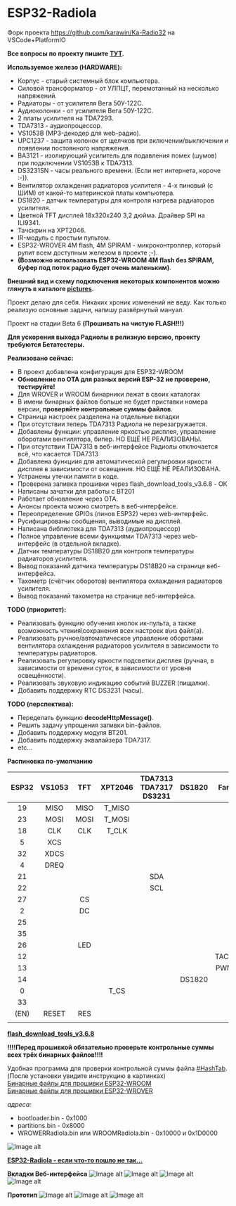 # ESP32-Radiola
Форк проекта https://github.com/karawin/Ka-Radio32 на VSCode+PlatformIO

**Все вопросы по проекту пишите [ТУТ](https://serverdoma.ru/viewtopic.php?f=70&t=1178).**

**Используемое железо (HARDWARE):**
  + Корпус - старый системный блок компьютера.
  + Силовой трансформатор - от УЛПЦТ, перемотанный на несколько напряжений.
  + Радиаторы - от усилителя Вега 50У-122С.
  + Аудиоколонки - от усилителя Вега 50У-122С.
  + 2 платы усилителя на TDA7293.
  + TDA7313 - аудиопроцессор.
  + VS1053B (MP3-декодер для web-радио).
  + UPC1237 - защита колонок от щелчков при включении/выключении и появлении постоянного напряжения.
  + BA3121 - изолирующий усилитель для подавления помех (шумов) при подключении VS1053B к TDA7313.
  + DS3231SN - часы реального времени. (Если нет интернета, короче :-)).
  + Вентилятор охлаждения радиаторов усилителя - 4-х пиновый (с ШИМ) от какой-то материнской платы компьютера.
  + DS1820 - датчик температуры для контроля нагрева радиаторов усилителя.
  + Цветной TFT дисплей 18x320x240 3,2 дюйма. Драйвер SPI на ILI9341.
  + Тачскрин на XPT2046.
  + IR-модуль с простым пультом.
  + ESP32-WROVER 4M flash, 4M SPIRAM - микроконтроллер, который рулит всем доступным железом в проекте ;-).
  + **(Возможно использовать ESP32-WROOM 4M flash без SPIRAM, буфер под поток радио будет очень маленьким)**.

  **Внешний вид и схему подключения некоторых компонентов можно глянуть в каталоге [pictures](https://github.com/SinglWolf/ESP32-Radiola/tree/master/pictures).**


Проект делаю для себя. Никаких хроник изменений не веду. Как только реализую основные задачи, напишу развёрнутый мануал.

Проект на стадии Beta 6 **(Прошивать на чистую FLASH!!!)**

**Для ускорения выхода Радиолы в релизную версию, проекту требуются Бетатестеры.**

**Реализовано сейчас:**
  + В проект добавлена конфигурация для ESP32-WROOM
  + **Обновление по OTA для разных версий ESP-32 не проверено, тестируйте!**
  + Для WROVER и WROOM бинарники лежат в своих каталогах
  + В имени бинарных файлов больше не будет приставки номера версии, **проверяйте контрольные суммы файлов**.
  + Страница настроек разделена на отдельные вкладки
  + При отсутствии теперь TDA7313 Радиола не перезагружается.
  + Добавлены функции: управление яркостью дисплея, управление оборотами вентилятора, бипер. НО ЕЩЁ НЕ РЕАЛИЗОВАНЫ.
  + При отсутствии TDA7313 в веб-интерфейсе Радиолы отключается всё, что касается TDA7313
  + Добавлена функциия для автоматической регулировки яркости дисплея в зависимости от освещения. НО ЕЩЁ НЕ РЕАЛИЗОВАНА.
  + Устранены утечки памяти в коде.
  + Проверена заливка прошивки через flash_download_tools_v3.6.8 - ОК
  + Написаны зачатки для работы с BT201
  + Работает обновление через OTA.
  + Анонсы проекта можно смотреть в веб-интерфейсе.
  + Переопределение GPIOs (пинов ESP32) через web-интерфейс.
  + Русифицированы сообщения, выводимые на дисплей.
  + Написана библиотека для TDA7313 (аудиопроцессор)
  + Полное управление всеми функциями TDA7313 через web-интерфейс (в отдельной вкладке).
  + Датчик температуры DS18B20 для контроля температуры радиаторов усилителя.
  + Вывод показаний датчика температуры DS18B20 на странице веб-интерфейса.
  + Тахометр (счётчик оборотов) вентилятора охлаждения радиаторов усилителя.
  + Вывод показаний тахометра на странице веб-интерфейса.
   
**TODO (приоритет):**
  + Реализовать функцию обучения кнопок ик-пульта, а также возможность чтения\сохранения всех настроек в\из файл(а).
  + Реализовать ручное/автоматическое управление оборотами вентилятора охлаждения радиаторов усилителя в зависимости то температуры радиаторов.
  + Реализовать регулировку яркости подсветки дисплея (ручная, в зависимости от времени суток, в зависимости от уровня освещённости).
  + Реализовать звуковую индикацию событий BUZZER (пищалки).
  + Добавить поддержку RTC DS3231 (часы).
 
 **TODO (перспектива):**
  + Переделать функцию **decodeHttpMessage()**.
  + Решить задачу упрощения заливки bin-файлов.
  + Добавить поддержку модуля BT201.
  + Добавить поддержку эквалайзера TDA7317.
  + etc...

**Распиновка по-умолчанию** 

| ESP32 | VS1053  | TFT  | XPT2046 | TDA7313<br/>TDA7317<br/>DS3231 | DS1820 |  Fan  | IRLED | BUZZER |
| :---: | :-----: | :--: | :-----: | :-----: | :----: | :---: | :---: | :----: |
|   19  |  MISO   | MISO | T_MISO  |         |        |       |       |        |
|   23  |  MOSI   | MOSI | T_MOSI  |         |        |       |       |        |
|   18  |  CLK    | CLK  | T_CLK   |         |        |       |       |        |
|   5   |  XCS    |      |         |         |        |       |       |        |
|   32  |  XDCS   |      |         |         |        |       |       |        |
|   4   |  DREQ   |      |         |         |        |       |       |        |
|   21  |         |      |         |   SDA   |        |       |       |        |
|   22  |         |      |         |   SCL   |        |       |       |        |
|   27  |         | CS   |         |         |        |       |       |        |
|   2   |         | DC   |         |         |        |       |       |        |
|   25  |         |      |         |         |        |       |       |        |
|   35  |         |      |         |         |        |       |+IRLED |        |
|   26  |         | LED  |         |         |        |       |       |        |
|   12  |         |      |         |         |        | TACH  |       |        |
|   13  |         |      |         |         |        | PWM   |       |        |
|   14  |         |      |         |         | DS1820 |       |       |        |
|   0   |         |      | T_CS    |         |        |       |       |        |
|   33  |         |      |         |         |        |       |       |+BUZZER |
| (EN)  |  RESET  | RES  |         |         |        |       |       |        |
|       |         |      |         |         |        |       |       |        |

**[flash_download_tools_v3.6.8](https://www.espressif.com/sites/default/files/tools/flash_download_tools_v3.6.8.zip)**

**!!!!Перед прошивкой обязательно проверьте контрольные суммы всех трёх бинарных файлов!!!!**

Удобная программа для проверки контрольной суммы файла [#HashTab](https://hashtab.ru/).<br>
(После установки увидите инструкцию в картинках)<br>
[Бинарные файлы для прошивки ESP32-WROOM](https://github.com/SinglWolf/ESP32-Radiola/tree/master/binaries/WROOM)<br>
[Бинарные файлы для прошивки ESP32-WROVER](https://github.com/SinglWolf/ESP32-Radiola/tree/master/binaries/WROWER)
 
 *адреса:*
  + bootloader.bin - 0x1000
  + partitions.bin - 0x8000
  + WROWERRadiola.bin или WROOMRadiola.bin - 0x10000 и 0x1D0000

![Image alt](https://github.com/SinglWolf/ESP32-Radiola/raw/master/pictures/flash_download_tools.png)

**[ESP32-Radiola - если что-то пошло не так...](https://serverdoma.ru/viewtopic.php?f=70&t=1183)**

**Вкладки Веб-интерфейса**
![Image alt](https://github.com/SinglWolf/ESP32-Radiola/raw/master/pictures/радио.png)
![Image alt](https://github.com/SinglWolf/ESP32-Radiola/raw/master/pictures/станции.png)
![Image alt](https://github.com/SinglWolf/ESP32-Radiola/raw/master/pictures/звук.png)
![Image alt](https://github.com/SinglWolf/ESP32-Radiola/raw/master/pictures/настройки.png)

**Прототип**
![Image alt](https://github.com/SinglWolf/ESP32-Radiola/raw/master/pictures/amplifier.jpg)
![Image alt](https://github.com/SinglWolf/ESP32-Radiola/raw/master/pictures/ESP32WROVER.jpg)
![Image alt](https://github.com/SinglWolf/ESP32-Radiola/raw/master/pictures/display.jpg)
